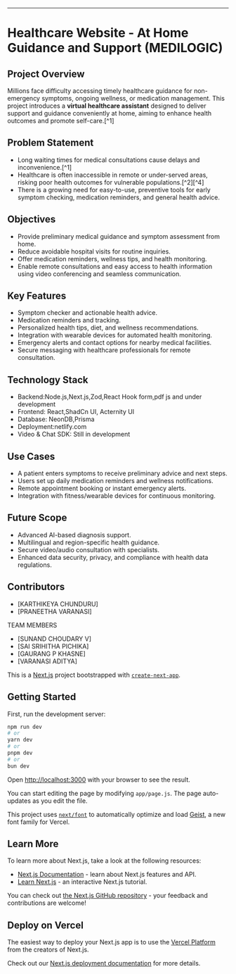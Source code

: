 ***

# Healthcare Website - At Home Guidance and Support (MEDILOGIC)

## Project Overview

Millions face difficulty accessing timely healthcare guidance for non-emergency symptoms, ongoing wellness, or medication management. This project introduces a **virtual healthcare assistant** designed to deliver support and guidance conveniently at home, aiming to enhance health outcomes and promote self-care.[^1]

## Problem Statement

- Long waiting times for medical consultations cause delays and inconvenience.[^1]
- Healthcare is often inaccessible in remote or under-served areas, risking poor health outcomes for vulnerable populations.[^2][^4]
- There is a growing need for easy-to-use, preventive tools for early symptom checking, medication reminders, and general health advice.


## Objectives

- Provide preliminary medical guidance and symptom assessment from home.
- Reduce avoidable hospital visits for routine inquiries.
- Offer medication reminders, wellness tips, and health monitoring.
- Enable remote consultations and easy access to health information using video conferencing and seamless communication.


## Key Features

- Symptom checker and actionable health advice.
- Medication reminders and tracking.
- Personalized health tips, diet, and wellness recommendations.
- Integration with wearable devices for automated health monitoring.
- Emergency alerts and contact options for nearby medical facilities.
- Secure messaging with healthcare professionals for remote consultation.


## Technology Stack

- Backend:Node.js,Next.js,Zod,React Hook form,pdf js and under development
- Frontend: React,ShadCn UI, Acternity UI
- Database: NeonDB,Prisma
- Deployment:netlify.com
- Video & Chat SDK: Still in development

## Use Cases

- A patient enters symptoms to receive preliminary advice and next steps.
- Users set up daily medication reminders and wellness notifications.
- Remote appointment booking or instant emergency alerts.
- Integration with fitness/wearable devices for continuous monitoring.


## Future Scope

- Advanced AI-based diagnosis support.
- Multilingual and region-specific health guidance.
- Secure video/audio consultation with specialists.
- Enhanced data security, privacy, and compliance with health data regulations.


## Contributors

- [KARTHIKEYA CHUNDURU]
- [PRANEETHA VARANASI]
  
TEAM MEMBERS
- [SUNAND CHOUDARY V]
- [SAI SRIHITHA PICHIKA]
- [GAURANG P KHASNE]
- [VARANASI ADITYA]





This is a [Next.js](https://nextjs.org) project bootstrapped with [`create-next-app`](https://github.com/vercel/next.js/tree/canary/packages/create-next-app).

## Getting Started

First, run the development server:

```bash
npm run dev
# or
yarn dev
# or
pnpm dev
# or
bun dev
```

Open [http://localhost:3000](http://localhost:3000) with your browser to see the result.

You can start editing the page by modifying `app/page.js`. The page auto-updates as you edit the file.

This project uses [`next/font`](https://nextjs.org/docs/app/building-your-application/optimizing/fonts) to automatically optimize and load [Geist](https://vercel.com/font), a new font family for Vercel.

## Learn More

To learn more about Next.js, take a look at the following resources:

- [Next.js Documentation](https://nextjs.org/docs) - learn about Next.js features and API.
- [Learn Next.js](https://nextjs.org/learn) - an interactive Next.js tutorial.

You can check out [the Next.js GitHub repository](https://github.com/vercel/next.js) - your feedback and contributions are welcome!

## Deploy on Vercel

The easiest way to deploy your Next.js app is to use the [Vercel Platform](https://vercel.com/new?utm_medium=default-template&filter=next.js&utm_source=create-next-app&utm_campaign=create-next-app-readme) from the creators of Next.js.

Check out our [Next.js deployment documentation](https://nextjs.org/docs/app/building-your-application/deploying) for more details.
